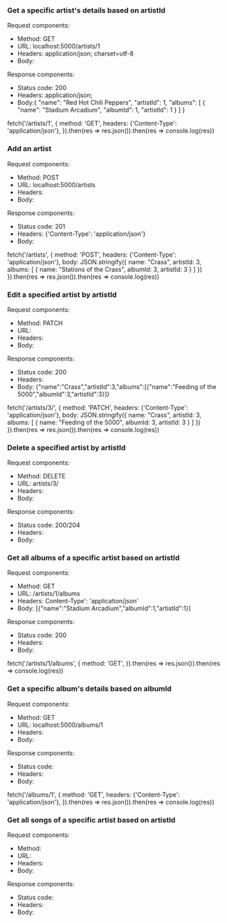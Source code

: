 ### Get a specific artist's details based on artistId

Request components:

- Method: GET
- URL: localhost:5000/artists/1
- Headers: application/json; charset=utf-8
- Body:

Response components:

- Status code: 200
- Headers: application/json;
- Body:{
    "name": "Red Hot Chili Peppers",
    "artistId": 1,
    "albums": [
        {
            "name": "Stadium Arcadium",
            "albumId": 1,
            "artistId": 1
        }
    ]
}




fetch('/artists/1', {
    method: 'GET',
    headers: {'Content-Type': 'application/json'},
}).then(res => res.json()).then(res => console.log(res))

### Add an artist

Request components:

- Method: POST
- URL: localhost:5000/artists
- Headers:
- Body:

Response components:

- Status code: 201
- Headers: {'Content-Type': 'application/json'}
- Body:

fetch('/artists', {
    method: 'POST',
    headers: {'Content-Type': 'application/json'},
    body: JSON.stringify({
        name: "Crass",
        artistId: 3,
        albums: [
            {
                name: "Stations of the Crass",
                albumId: 3,
                artistId: 3
            }
        ]
    })
}).then(res => res.json()).then(res => console.log(res))

### Edit a specified artist by artistId

Request components:

- Method: PATCH
- URL:
- Headers:
- Body:

Response components:

- Status code: 200
- Headers:
- Body:
{"name":"Crass","artistId":3,"albums":[{"name":"Feeding of the 5000","albumId":3,"artistId":3}]}



fetch('/artists/3/', {
    method: 'PATCH',
    headers: {'Content-Type': 'application/json'},
    body: JSON.stringify({
        name: "Crass",
        artistId: 3,
        albums: [
            {
                name: "Feeding of the 5000",
                albumId: 3,
                artistId: 3
            }
        ]
    })
}).then(res => res.json()).then(res => console.log(res))

### Delete a specified artist by artistId

Request components:

- Method: DELETE
- URL: artists/3/
- Headers:
- Body:

Response components:

- Status code: 200/204
- Headers:
- Body:

### Get all albums of a specific artist based on artistId

Request components:

- Method: GET
- URL: /artists/1/albums
- Headers: Content-Type': 'application/json'
- Body:
[{"name":"Stadium Arcadium","albumId":1,"artistId":1}]

Response components:

- Status code: 200
- Headers:
- Body:

fetch('/artists/1/albums', {
    method: 'GET',
}).then(res => res.json()).then(res => console.log(res))

### Get a specific album's details based on albumId

Request components:

- Method: GET
- URL: localhost:5000/albums/1
- Headers:
- Body:

Response components:

- Status code:
- Headers:
- Body:

fetch('/albums/1', {
    method: 'GET',
    headers: {'Content-Type': 'application/json'},
}).then(res => res.json()).then(res => console.log(res))


### Get all songs of a specific artist based on artistId

Request components:

- Method:
- URL:
- Headers:
- Body:

Response components:

- Status code:
- Headers:
- Body:
